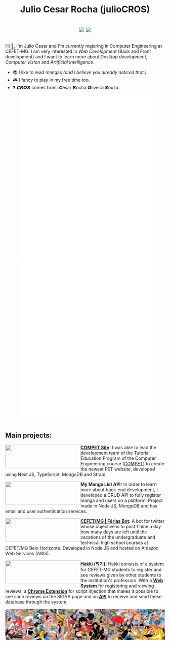 <h1 align="center">Julio Cesar Rocha (julioCROS) </br>
<p align="center">
<a href="https://www.linkedin.com/in/juliocros/"><img src="https://img.shields.io/badge/LinkedIn-0077B5?style=for-the-badge&logo=linkedin&logoColor=white"/></a>
<a href="mailto:julio.1009@hotmail.com"><img src="https://img.shields.io/badge/Microsoft_Outlook-0078D4?style=for-the-badge&logo=microsoft-outlook&logoColor=white"/></a>
</p></h1>

Hi 👋, I'm Julio Cesar and I'm currently majoring in Computer Engineering at CEFET-MG. I am very interested in _Web Development_ (Back and Front development) and I want to learn more about _Desktop development_, _Computer Vision_ and _Artificial Intelligence_.

- 📚 I like to read mangas _(and I believe you already noticed that.)_
- 🎮 I fancy to play in my free time too.
- ❓ <b>𝘾𝙍𝙊𝙎</b> comes from: <b>𝘾</b>esar <b>𝙍</b>ocha <b>𝙊</b>liveira <b>𝙎</b>ouza.

<p align = "center">
<img width="421" height="510" alt="General Stats" src="https://github.com/julioCROS/julioCROS/blob/main/general.svg?p">
<img width="421" height="510" alt="Anime and Music Stats" src="https://github.com/julioCROS/julioCROS/blob/main/anilist_spotify.svg?p">
</p>

## Main projects:
<a href="https://github.com/competdev/compet_site">
  <img align="left" width="238" height="74" src="https://i.ibb.co/Sxsmv8C/COMPET-SITE-Github-placeholder.png"/>
</a>

**[COMPET Site](https://compet.vercel.app):** I was able to lead the development team of the Tutorial Education Program of the Computer Engineering course ([COMPET](https://www.instagram.com/compet.cefet/)) to create the newest PET website, developed using Next JS, TypeScript, MongoDB and Strapi.


<a href="https://github.com/julioCROS/MyMangaList-API">
  <img align="left" width="238" height="74" src="https://i.ibb.co/vvn53dp/MML-Github-placeholder.png"/>
</a>

**My Manga List API:** In order to learn more about back-end development, I developed a CRUD API to fully register manga and users on a platform. Project made in Node JS, MongoDB and has email and user authentication services.

<a href="https://github.com/julioCROS/Ferias-CEFETMG">
  <img align="left" width="238" height="74" src="https://i.ibb.co/tbGQ8g5/Ferias-CEFETMG-Github-placeholder.png"/>
</a>

**[CEFET/MG | Férias Bot](https://twitter.com/FeriasCEFETMG):** A bot for twitter whose objective is to post 1 time a day how many days are left until the vacations of the undergraduate and technical high school courses at CEFET/MG Belo Horizonte. Developed in Node JS and hosted on Amazon Web Services (AWS).

<a href="https://github.com/julioCROS/Hakki-Extension">
  <img align="left" width="238" height="74" src="https://i.ibb.co/sgfsX4d/Hakki-Github-placeholder.png"/>
</a>

**[Hakki (학기)](https://hakki.vercel.app):** Hakki consists of a system for CEFET-MG students to register and see reviews  given by other students to the institution's professors. With a **[Web System](https://github.com/julioCROS/Hakki-Web)** for registering and viewing reviews, a **[Chrome Extension](https://github.com/julioCROS/Hakki-Extension)** for script injection that makes it possible to see such reviews on the SIGAA page and an **[API](https://github.com/julioCROS/Hakki-API)** to receive and send these database through the system.

[<img align="center" alt="One Piece :3" src="https://github.com/julioCROS/julioCROS/blob/main/horizontal-wallpaper.png">](https://i.ibb.co/Yd3fsGJ/one-piece-wallpaper.png)
